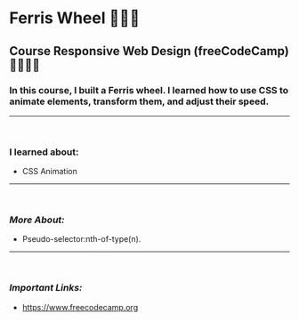 # **Ferris Wheel** 🎡🎡🎡

## **Course Responsive Web Design (freeCodeCamp)** 🧑🏻‍🚀🚀

### In this course, I built a Ferris wheel. I learned how to use CSS to animate elements, transform them, and adjust their speed.

---

<br>

### **I learned about:**

- CSS Animation

---

<br>

### _More About:_

- Pseudo-selector:nth-of-type(n).

---

<br>

### _Important Links:_

- https://www.freecodecamp.org
